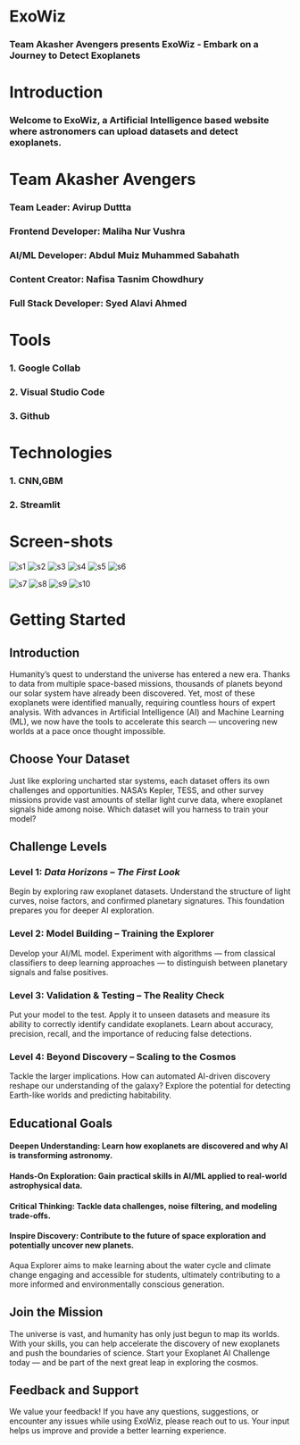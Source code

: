 # ExoWiz
### Team Akasher Avengers presents ExoWiz - Embark on a Journey to Detect Exoplanets

# Introduction
### Welcome to ExoWiz, a Artificial Intelligence based website where astronomers can upload datasets and detect exoplanets.

# Team Akasher Avengers
### **Team Leader:**   Avirup Duttta<br>
### **Frontend Developer:**   Maliha Nur Vushra<br>
### **AI/ML Developer:**   Abdul Muiz Muhammed Sabahath<br>
### **Content Creator:**   Nafisa Tasnim Chowdhury<br>
### **Full Stack Developer:**   Syed Alavi Ahmed


# Tools
   ### 1. Google Collab
   ### 2. Visual Studio Code
   ### 3. Github

# Technologies
   ### 1. CNN,GBM
   ### 2. Streamlit
   # Screen-shots


![s1](https://github.com/AvirupOG/ExoWiz/blob/main/images/Screenshot%202025-10-03%20161925.png)
![s2](https://github.com/AvirupOG/ExoWiz/blob/main/images/Screenshot%202025-10-03%20162137.png) 
![s3](https://github.com/AvirupOG/ExoWiz/blob/main/images/Screenshot%202025-10-03%20162229.png)
![s4](https://github.com/AvirupOG/ExoWiz/blob/main/images/Screenshot%202025-10-03%20162418.png)
![s5](https://github.com/AvirupOG/ExoWiz/blob/main/images/Screenshot%202025-10-03%20162538.png) 
![s6](https://github.com/AvirupOG/ExoWiz/blob/main/images/Screenshot%202025-10-03%20162611.png)

![s7](https://github.com/AvirupOG/ExoWiz/blob/main/images/Screenshot%202025-10-03%20162639.png)
![s8](https://github.com/AvirupOG/ExoWiz/blob/main/images/Screenshot%202025-10-03%20162701.png)
![s9](https://github.com/AvirupOG/ExoWiz/blob/main/images/Screenshot%202025-10-03%20162718.png)
![s10](https://github.com/AvirupOG/ExoWiz/blob/main/images/Screenshot%202025-10-03%20162746.png)










# Getting Started
## Introduction
Humanity’s quest to understand the universe has entered a new era. Thanks to data from multiple space-based missions, thousands of planets beyond our solar system have already been discovered. Yet, most of these exoplanets were identified manually, requiring countless hours of expert analysis. With advances in Artificial Intelligence (AI) and Machine Learning (ML), we now have the tools to accelerate this search — uncovering new worlds at a pace once thought impossible.

## Choose Your Dataset
Just like exploring uncharted star systems, each dataset offers its own challenges and opportunities. NASA’s Kepler, TESS, and other survey missions provide vast amounts of stellar light curve data, where exoplanet signals hide among noise. Which dataset will you harness to train your model?

## Challenge Levels
### Level 1: _Data Horizons – The First Look_
Begin by exploring raw exoplanet datasets. Understand the structure of light curves, noise factors, and confirmed planetary signatures. This foundation prepares you for deeper AI exploration.

### Level 2: Model Building – Training the Explorer
Develop your AI/ML model. Experiment with algorithms — from classical classifiers to deep learning approaches — to distinguish between planetary signals and false positives.

### Level 3: Validation & Testing – The Reality Check
Put your model to the test. Apply it to unseen datasets and measure its ability to correctly identify candidate exoplanets. Learn about accuracy, precision, recall, and the importance of reducing false detections.

### Level 4: Beyond Discovery – Scaling to the Cosmos
Tackle the larger implications. How can automated AI-driven discovery reshape our understanding of the galaxy? Explore the potential for detecting Earth-like worlds and predicting habitability.

## Educational Goals
#### Deepen Understanding: Learn how exoplanets are discovered and why AI is transforming astronomy.
#### Hands-On Exploration: Gain practical skills in AI/ML applied to real-world astrophysical data.
#### Critical Thinking: Tackle data challenges, noise filtering, and modeling trade-offs.
#### Inspire Discovery: Contribute to the future of space exploration and potentially uncover new planets.

Aqua Explorer aims to make learning about the water cycle and climate change engaging and accessible for students, ultimately contributing to a more informed and environmentally conscious generation.

## Join the Mission
The universe is vast, and humanity has only just begun to map its worlds. With your skills, you can help accelerate the discovery of new exoplanets and push the boundaries of science.
Start your Exoplanet AI Challenge today — and be part of the next great leap in exploring the cosmos.
## Feedback and Support
We value your feedback! If you have any questions, suggestions, or encounter any issues while using ExoWiz, please reach out to us. Your input helps us improve and provide a better learning experience.



